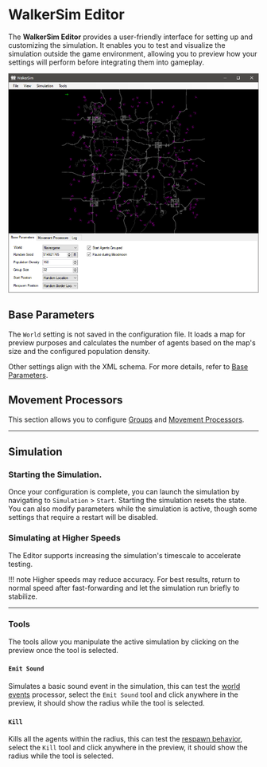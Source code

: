 # WalkerSim Editor

The **WalkerSim Editor** provides a user-friendly interface for setting up and customizing the simulation. It enables you to test and visualize the simulation outside the game environment, allowing you to preview how your settings will perform before integrating them into gameplay.

![WalkerSim Editor](../img/editor-1.png)

## Base Parameters

The `World` setting is not saved in the configuration file. It loads a map for preview purposes and calculates the number of agents based on the map's size and the configured population density.

Other settings align with the XML schema. For more details, refer to [Base Parameters](configuration/base.md).

## Movement Processors

This section allows you to configure [Groups](configuration/grouping.md) and [Movement Processors](configuration/processors.md).

---

## Simulation

### Starting the Simulation.

Once your configuration is complete, you can launch the simulation by navigating to `Simulation` > `Start`. Starting the simulation resets the state. You can also modify parameters while the simulation is active, though some settings that require a restart will be disabled.

### Simulating at Higher Speeds

The Editor supports increasing the simulation's timescale to accelerate testing.

!!! note
    Higher speeds may reduce accuracy. For best results, return to normal speed after fast-forwarding and let the simulation run briefly to stabilize.

---

### Tools

The tools allow you manipulate the active simulation by clicking on the preview once the tool is selected.

#### `Emit Sound`

Simulates a basic sound event in the simulation, this can test the [world events](configuration/processors.md#16-worldevents) processor, select the `Emit Sound` tool and click anywhere in the preview, it should show 
the radius while the tool is selected.

#### `Kill`

Kills all the agents within the radius, this can test the [respawn behavior](configuration/base.md#7-agentrespawnposition), select the `Kill` tool and click anywhere in the preview, it should show 
the radius while the tool is selected.